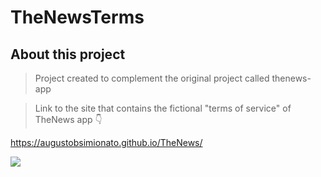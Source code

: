 # TheNewsTerms

## About this project
> Project created to complement the original project called thenews-app

> Link to the site that contains the fictional "terms of service" of TheNews app 👇

https://augustobsimionato.github.io/TheNews/

<img src="https://github.com/AugustoBSimionato/TheNews/assets/72254418/83d4fb8d-89c1-4394-9773-c63eb618a4f0">
